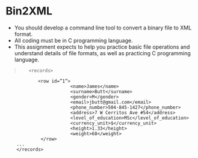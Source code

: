# Bin2XML
- You should develop a command line tool to convert a binary file to XML format. 
- All coding must be in C programming language.
- This assignment expects to help you practice basic file operations and understand details of file
formats, as well as practicing C programming language.

>        <records>
                <row id=”1”>
                            <name>James</name>
                            <surname>Butt</surname>
                            <gender>M</gender>
                            <email>jbutt@gmail.com</email>
                            <phone_number>504-845-1427</phone_number>
                            <address>7 W Cerritos Ave #54</address>
                            <level_of_education>MSc</level_of_education>
                            <currency_unit>$</currency_unit>
                            <height>1.33</height>
                            <weight>68</weight>
                 </row>
        ...
        </records>


>
